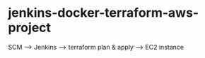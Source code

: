 # jenkins-docker-terraform-aws-project 


SCM --> Jenkins --> terraform plan & apply --> EC2 instance 
